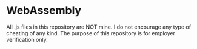 # WebAssembly

All .js files in this repository are NOT mine. I do not encourage any type of cheating of any kind. The purpose 
of this repository is for employer verification only.
